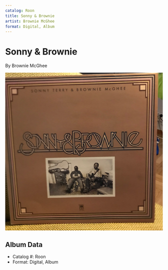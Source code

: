 ```yaml
---
catalog: Roon
title: Sonny & Brownie
artist: Brownie McGhee
format: Digital, Album
---
```


# Sonny & Brownie

By Brownie McGhee

![](../../assets/albumcovers/Brownie_McGhee-Sonny_and_Brownie.png)

## Album Data

- Catalog #: Roon
- Format: Digital, Album

